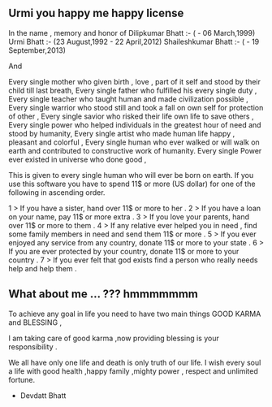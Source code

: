 Urmi you happy me happy license
--------------------------------


In the name , memory and honor of
Dilipkumar Bhatt :- ( - 06 March,1999)
Urmi Bhatt :- (23 August,1992 - 22 April,2012)
Shaileshkumar Bhatt :- ( - 19 September,2013)

And

Every single mother who given birth , love , part of it self and stood by their child till last breath,
Every single father who fulfilled his every single duty ,
Every single teacher who taught human and made civilization possible ,
Every single warrior who stood still and took a fall on own self for protection of other ,
Every single savior who risked their life own life to save others ,
Every single power who helped individuals in the greatest hour of need and stood by humanity,
Every single artist who made human life happy , pleasant and colorful ,
Every single human who ever walked or will walk on earth and contributed to constructive work of humanity.
Every single Power ever existed in universe who done good ,

This is given to every single human who will ever be born on earth. If you use this software you have to spend 11$ or more (US dollar) for one of the following in ascending order.



1 > If you have a sister, hand over 11$ or more to her .
2 > If you have a loan on your name, pay 11$ or more extra .
3 > If you love your parents, hand over 11$ or more to them .
4 > If any relative ever helped you in need , find some family members in need and send them 11$ or more .
5 > If you ever enjoyed any service from any country, donate 11$ or more to your state .
6 > If you are ever protected by your country, donate 11$ or more to your country .
7 > If you ever felt that god exists find a person who really needs help and help them .


What about me ... ??? hmmmmmmm
-----------------------------------

To achieve any goal in life you need to have two main things GOOD KARMA and BLESSING ,

I am taking care of good karma ,now providing blessing is your responsibility .

We all have only one life and death is only truth of our life.
I wish every soul a life with good health ,happy family ,mighty power , respect and unlimited fortune.

- Devdatt Bhatt

